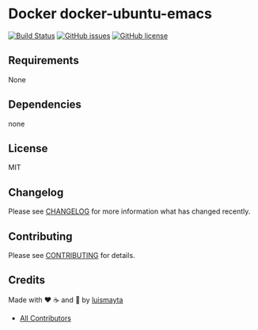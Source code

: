 # Docker docker-ubuntu-emacs

[![Build Status](https://travis-ci.org/luismayta/docker-ubuntu-emacs.svg)](https://travis-ci.org/luismayta/docker-ubuntu-emacs)
[![GitHub issues](https://img.shields.io/github/issues/luismayta/docker-ubuntu-emacs.svg)](https://github.com/luismayta/docker-ubuntu-emacs/issues)
[![GitHub license](https://img.shields.io/github/license/mashape/apistatus.svg?style=flat-square)](LICENSE)


Requirements
------------

None

## Dependencies

none

## License

MIT

## Changelog

Please see [CHANGELOG](CHANGELOG.md) for more information what has changed recently.

## Contributing

Please see [CONTRIBUTING](CONTRIBUTING.md) for details.

## Credits

Made with :heart: :coffee: and :pizza: by [luismayta][link-company]

- [All Contributors][link-contributors]


[link-company]: https://github.com/luismayta
[link-author]: https://github.com/luismayta
[link-contributors]: AUTHORS